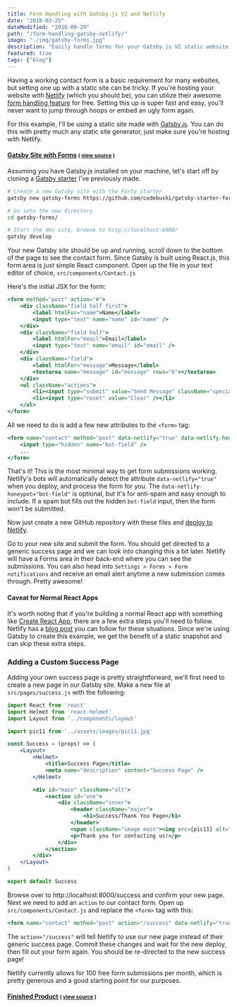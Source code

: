```yaml
---
title: Form Handling with Gatsby.js V2 and Netlify
date: "2018-03-25"
dateModified: "2018-09-29"
path: "/form-handling-gatsby-netlify/"
image: "./img/gatsby-forms.jpg"
description: "Easily handle forms for your Gatsby.js V2 static website with Netlify. Works with most static site generators."
featured: true
tags: ["blog"]
---
```


Having a working contact form is a basic requirement for many websites, but setting one up with a static site can be tricky. If you're hosting your website with [Netlify](https://www.netlify.com/) (which you should be), you can utilize their awesome [form handling feature](https://www.netlify.com/docs/form-handling/) for free. Setting this up is super fast and easy, you'll never want to jump through hoops or embed an ugly form again.

For this example, I'll be using a static site made with [Gatsby.js](https://www.gatsbyjs.org/). You can do this with pretty much any static site generator, just make sure you're hosting with Netlify.

<h4><a href="https://gatsby-forms.netlify.com/">Gatsby Site with Forms</a> <small>( <a href="https://github.com/codebushi/gatsby-forms">view source</a> )</small></h4>

Assuming you have Gatsby.js installed on your machine, let's start off by cloning a [Gatsby starter](https://codebushi.com/gatsby-starters/) I've previously made.

```bash
# Create a new Gatsby site with the Forty starter
gatsby new gatsby-forms https://github.com/codebushi/gatsby-starter-forty

# Go into the new directory
cd gatsby-forms/

# Start the dev site, browse to http://localhost:8000/
gatsby develop
```

Your new Gatsby site should be up and running, scroll down to the bottom of the page to see the contact form. Since Gatsby is built using React.js, this form area is just simple React component. Open up the file in your text editor of choice, `src/components/Contact.js`

Here's the initial JSX for the form:

```jsx
<form method="post" action="#">
    <div className="field half first">
        <label htmlFor="name">Name</label>
        <input type="text" name="name" id="name" />
    </div>
    <div className="field half">
        <label htmlFor="email">Email</label>
        <input type="text" name="email" id="email" />
    </div>
    <div className="field">
        <label htmlFor="message">Message</label>
        <textarea name="message" id="message" rows="6"></textarea>
    </div>
    <ul className="actions">
        <li><input type="submit" value="Send Message" className="special" /></li>
        <li><input type="reset" value="Clear" /></li>
    </ul>
</form>
```

All we need to do is add a few new attributes to the `<form>` tag:

```jsx
<form name="contact" method="post" data-netlify="true" data-netlify-honeypot="bot-field">
    <input type="hidden" name="bot-field" />
    ...
</form>
```

That's it! This is the most minimal way to get form submissions working. Netlify's bots will automatically detect the attribute `data-netlify="true"` when you deploy, and process the form for you. The `data-netlify-honeypot="bot-field"` is optional, but it's for anti-spam and easy enough to include. If a spam bot fills out the hidden `bot-field` input, then the form won't be submitted.

Now just create a new GitHub repository with these files and [deploy to Netlify](https://www.netlify.com/docs/continuous-deployment/).

Go to your new site and submit the form. You should get directed to a generic success page and we can look into changing this a bit later. Netlify will have a Forms area in their back-end where you can see the submissions. You can also head into `Settings > Forms > Form notifications` and receive an email alert anytime a new submission comes through. Pretty awesome!

<h4 class="mt-5 mb-3">Caveat for Normal React Apps</h4>

It's worth noting that if you're building a normal React app with something like [Create React App](https://github.com/facebook/create-react-app), there are a few extra steps you'll need to follow. Netlify has a [blog post](https://www.netlify.com/blog/2017/07/20/how-to-integrate-netlifys-form-handling-in-a-react-app/) you can follow for these situations. Since we're using Gatsby to create this example, we get the benefit of a static snapshot and can skip these extra steps.

<h3 class="mt-5 mb-3">Adding a Custom Success Page</h3>

Adding your own success page is pretty straightforward, we'll first need to create a new page in our Gatsby site. Make a new file at `src/pages/success.js` with the following:

```jsx
import React from 'react'
import Helmet from 'react-helmet'
import Layout from '../components/layout'

import pic11 from '../assets/images/pic11.jpg'

const Success = (props) => (
    <Layout>
        <Helmet>
            <title>Success Page</title>
            <meta name="description" content="Success Page" />
        </Helmet>

        <div id="main" className="alt">
            <section id="one">
                <div className="inner">
                    <header className="major">
                        <h1>Success/Thank You Page</h1>
                    </header>
                    <span className="image main"><img src={pic11} alt="" /></span>
                    <p>Thank you for contacting us!</p>
                </div>
            </section>
        </div>
    </Layout>
)

export default Success
```

Browse over to http://localhost:8000/success and confirm your new page. Next we need to add an `action` to our contact form. Open up `src/components/Contact.js` and replace the `<form>` tag with this:

```jsx
<form name="contact" method="post" action="/success" data-netlify="true" data-netlify-honeypot="bot-field">
```

The `action="/success"` will tell Netlify to use our new page instead of their generic success page. Commit these changes and wait for the new deploy, then fill out your form again. You should be re-directed to the new success page!

Netlify currently allows for 100 free form submissions per month, which is pretty generous and a good starting point for our purposes.

<h4><a href="https://gatsby-forms.netlify.com/">Finished Product</a> <small>( <a href="https://github.com/codebushi/gatsby-forms">view source</a> )</small></h4>
